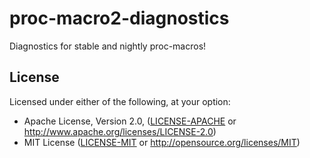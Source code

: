 # proc-macro2-diagnostics

Diagnostics for stable and nightly proc-macros!

## License

Licensed under either of the following, at your option:

  * Apache License, Version 2.0, ([LICENSE-APACHE](LICENSE-APACHE) or http://www.apache.org/licenses/LICENSE-2.0)
  * MIT License ([LICENSE-MIT](LICENSE-MIT) or http://opensource.org/licenses/MIT)
